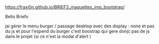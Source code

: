 https://fraxi0n.github.io/BRIEF3_maquettes_imp_bootstrap/

Bello Briefo

jai gérer le menu burger / passage desktop avec des display : none et pas du js
et pour l'espend du burger c'est boostrap qui gere donjc pas de js dans le projet (si ce n'est la modal d'alert )

